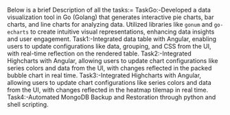 Below is a brief Description of all the tasks:=
TaskGo:-Developed a data visualization tool in Go (Golang) that generates interactive pie charts, bar charts, and line charts for analyzing data. Utilized libraries like `gonum` and `go-echarts` to create intuitive visual representations, enhancing data insights and user engagement.
Task1:-Integrated data table with Angular, enabling users to update configurations like data, grouping, and CSS from the UI, with real-time reflection on the rendered table.
Task2:-Integrated Highcharts with Angular, allowing users to update chart configurations like series colors and data from the UI, with changes reflected in the packed bubble chart in real time.
Task3:-Integrated Highcharts with Angular, allowing users to update chart configurations like series colors and data from the UI, with changes reflected in the heatmap tilemap in real time.
Task4:-Automated MongoDB Backup and Restoration through python and shell scripting.
